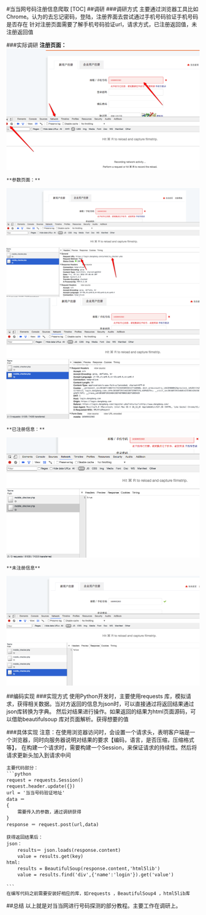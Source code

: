#当当网号码注册信息爬取
[TOC]
##调研
###调研方式
    主要通过浏览器工具比如Chrome。认为的去忘记密码，登陆，注册界面去尝试通过手机号码验证手机号码是否存在
    针对注册页面需要了解手机号码验证url，请求方式，已注册返回值，未注册返回值


###实际调研
    **注册页面：**
![register page](https://raw.githubusercontent.com/CW0606/pics/master/learn_crawler/dangdang/register_page.png)
    
    
    
    **参数页面：**
![params](https://raw.githubusercontent.com/CW0606/pics/master/learn_crawler/dangdang/params.png)
![param2](https://raw.githubusercontent.com/CW0606/pics/master/learn_crawler/dangdang/params2.png)
    
    **已注册信息：**
    
    
![registered](https://raw.githubusercontent.com/CW0606/pics/master/learn_crawler/dangdang/registered.png)
    
    **未注册信息**
![unregistered](https://raw.githubusercontent.com/CW0606/pics/master/learn_crawler/dangdang/unregistered.png)
    
    
##编码实现
###实现方式
    使用Python开发时，主要使用requests 库，模拟请求，获得相关数据。当对方返回的信息为json时，可以直接通过将返回结果通过json库转换为字典。
    然后对结果进行操作。如果返回的结果为html页面源码，可以借助beautifulsoup 库对页面解析。获得想要的值
    
###具体实现
    注意：在使用浏览器访问时，会设置一个请求头，表明客户端是一个浏览器，同时向服务器说明对结果的要求【编码，语言，是否压缩，压缩格式等】，
    在构建一个请求时，需要构建一个Session，来保证请求的持续性。然后将请求更新头加入到请求中间
    
    主要代码部分：
    ```python
    request = requests.Session()
    request.header.update({})
    url = '当当号码验证地址'
    data ＝ 
    {
        需要传入的参数，通过调研获得
    }
    response ＝ request.post(url,data)
    
    获得返回结果后：
    json：
        results＝ json.loads(response.content)
        value = results.get(key)
    html:
        results = BeautifulSoup(response.content,'html5lib')
        value = results.find('div',{'name':'login'}).get('value')
    
    ```
    在编写代码之前需要安装好相应的库，如requests ，BeautifulSoup4 ，html5lib库
    
##总结
    以上就是对当当网进行号码探测的部分教程。主要工作在调研上。 
    
    
    



